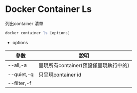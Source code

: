 # Docker Container Ls

列出container 清單

```powershell
docker container ls [options]
```

- options

|參數|說明|
|--|--|
| --all,-a|呈現所有container(預設僅呈現執行中的)|
| --quiet,-q|只呈現container id|
| --filter,-f|


